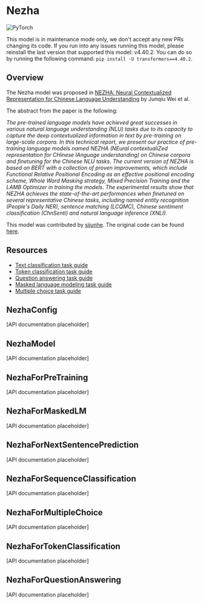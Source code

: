 <!--Copyright 2022 The HuggingFace Team. All rights reserved.

Licensed under the Apache License, Version 2.0 (the "License"); you may not use this file except in compliance with
the License. You may obtain a copy of the License at

http://www.apache.org/licenses/LICENSE-2.0

Unless required by applicable law or agreed to in writing, software distributed under the License is distributed on
an "AS IS" BASIS, WITHOUT WARRANTIES OR CONDITIONS OF ANY KIND, either express or implied. See the License for the
specific language governing permissions and limitations under the License.

⚠️ Note that this file is in Markdown but contain specific syntax for our doc-builder (similar to MDX) that may not be
rendered properly in your Markdown viewer.

-->

# Nezha

<div class="flex flex-wrap space-x-1">
<img alt="PyTorch" src="https://img.shields.io/badge/PyTorch-DE3412?style=flat&logo=pytorch&logoColor=white">
</div>

<Tip warning={true}>

This model is in maintenance mode only, we don't accept any new PRs changing its code.
If you run into any issues running this model, please reinstall the last version that supported this model: v4.40.2.
You can do so by running the following command: `pip install -U transformers==4.40.2`.

</Tip>

## Overview

The Nezha model was proposed in [NEZHA: Neural Contextualized Representation for Chinese Language Understanding](https://arxiv.org/abs/1909.00204) by Junqiu Wei et al.

The abstract from the paper is the following:

*The pre-trained language models have achieved great successes in various natural language understanding (NLU) tasks
due to its capacity to capture the deep contextualized information in text by pre-training on large-scale corpora.
In this technical report, we present our practice of pre-training language models named NEZHA (NEural contextualiZed
representation for CHinese lAnguage understanding) on Chinese corpora and finetuning for the Chinese NLU tasks.
The current version of NEZHA is based on BERT with a collection of proven improvements, which include Functional
Relative Positional Encoding as an effective positional encoding scheme, Whole Word Masking strategy,
Mixed Precision Training and the LAMB Optimizer in training the models. The experimental results show that NEZHA
achieves the state-of-the-art performances when finetuned on several representative Chinese tasks, including
named entity recognition (People's Daily NER), sentence matching (LCQMC), Chinese sentiment classification (ChnSenti)
and natural language inference (XNLI).*

This model was contributed by [sijunhe](https://huggingface.co/sijunhe). The original code can be found [here](https://github.com/huawei-noah/Pretrained-Language-Model/tree/master/NEZHA-PyTorch).

## Resources

- [Text classification task guide](../tasks/sequence_classification)
- [Token classification task guide](../tasks/token_classification)
- [Question answering task guide](../tasks/question_answering)
- [Masked language modeling task guide](../tasks/masked_language_modeling)
- [Multiple choice task guide](../tasks/multiple_choice)

## NezhaConfig

[API documentation placeholder]

## NezhaModel

[API documentation placeholder]

## NezhaForPreTraining

[API documentation placeholder]

## NezhaForMaskedLM

[API documentation placeholder]

## NezhaForNextSentencePrediction

[API documentation placeholder]

## NezhaForSequenceClassification

[API documentation placeholder]

## NezhaForMultipleChoice

[API documentation placeholder]

## NezhaForTokenClassification

[API documentation placeholder]

## NezhaForQuestionAnswering

[API documentation placeholder]